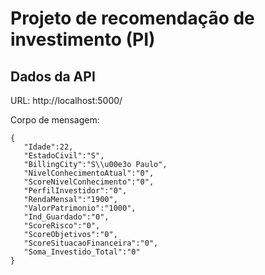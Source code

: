 # Projeto de recomendação de investimento (PI)

## Dados da API

URL: http://localhost:5000/

Corpo de mensagem:

    {
       "Idade":22,
       "EstadoCivil":"S",
       "BillingCity":"S\\u00e3o Paulo",
       "NivelConhecimentoAtual":"0",
       "ScoreNivelConhecimento":"0",
       "PerfilInvestidor":"0",
       "RendaMensal":"1900",
       "ValorPatrimonio":"1000",
       "Ind_Guardado":"0",
       "ScoreRisco":"0",
       "ScoreObjetivos":"0",
       "ScoreSituacaoFinanceira":"0",
       "Soma_Investido_Total":"0"
    }